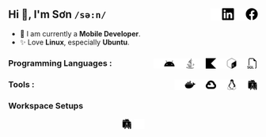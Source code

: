 ## Hi 👋, I'm Sơn `/sə:n/` [<img width="24px" alt="Facebook" align="right" src="./assets/facebook.svg"/>][facebook] [<img width="24px" alt="Facebook" align="right" src="./assets/facebook_dark.svg"/>][facebook-dark] [<img width="24px" alt="LinkedIn" align="right" src="./assets/linkedin.svg"/>][linkedin] [<img width="24px" alt="LinkedIn" align="right" src="./assets/linkedin_dark.svg"/>][linkedin-dark]

 - 🌱 I am currently a **Mobile Developer**.
 - ✨ Love **Linux**, especially **Ubuntu**.

### Programming Languages : [<img width="21px" alt="SQL" align="right" src="./assets/sql.svg"/>][light] [<img width="21px" alt="SQL" align="right" src="./assets/sql_dark.svg"/>][dark] [<img width="21px" alt="Bash" align="right" src="./assets/bash.svg"/>][light] [<img width="21px" alt="Bash" align="right" src="./assets/bash_dark.svg"/>][dark] [<img width="21px" alt="Kotlin" align="right" src="./assets/kotlin.svg"/>][light] [<img width="21px" alt="Kotlin" align="right" src="./assets/kotlin_dark.svg"/>][dark] [<img width="21px" alt="Java" align="right" src="./assets/java.svg"/>][light] [<img width="21px" alt="Java" align="right" src="./assets/java_dark.svg"/>][dark] [<img width="21px" alt="Android" align="right" src="./assets/android.svg"/>][light] [<img width="21px" alt="Android" align="right" src="./assets/android_dark.svg"/>][dark]

### Tools : [<img width="21px" alt="Android Studio" align="right" src="./assets/androidstudio.svg"/>][light] [<img width="21px" alt="Android Studio" align="right" src="./assets/androidstudio_dark.svg"/>][dark] [<img width="21px" alt="Linux" align="right" src="./assets/linux.svg"/>][light] [<img width="21px" alt="Linux" align="right" src="./assets/linux_dark.svg"/>][dark] [<img width="21px" alt="Google Cloud" align="right" src="./assets/googlecloud.svg"/>][light] [<img width="21px" alt="Google Cloud" align="right" src="./assets/googlecloud_dark.svg"/>][dark] [<img width="21px" alt="Docker" align="right" src="./assets/docker.svg"/>][light] [<img width="21px" alt="Docker" align="right" src="./assets/docker_dark.svg"/>][dark]

### Workspace Setups
<div align="center">
    <img width="21px" alt="Android Studio" src="./assets/androidstudio.svg#gh-light-mode-only"/>
    <img width="21px" alt="Android Studio" src="./assets/androidstudio_dark.svg#gh-dark-mode-only"/>
</div>

[facebook]:https://www.facebook.com/transownt#gh-light-mode-only
[facebook-dark]:https://www.facebook.com/transownt#gh-dark-mode-only
[linkedin]:https://www.linkedin.com/in/sownt#gh-light-mode-only
[linkedin-dark]:https://www.linkedin.com/in/sownt#gh-dark-mode-only
[light]:#gh-light-mode-only
[dark]:#gh-dark-mode-only

<!--
**vosxvo/vosxvo** is a ✨ _special_ ✨ repository because its `README.md` (this file) appears on your GitHub profile.

Here are some ideas to get you started:

- 🔭 I’m currently working on ...
- 🌱 I’m currently learning ...
- 👯 I’m looking to collaborate on ...
- 🤔 I’m looking for help with ...
- 💬 Ask me about ...
- 📫 How to reach me: ...
- 😄 Pronouns: ...
- ⚡ Fun fact: ...
-->
